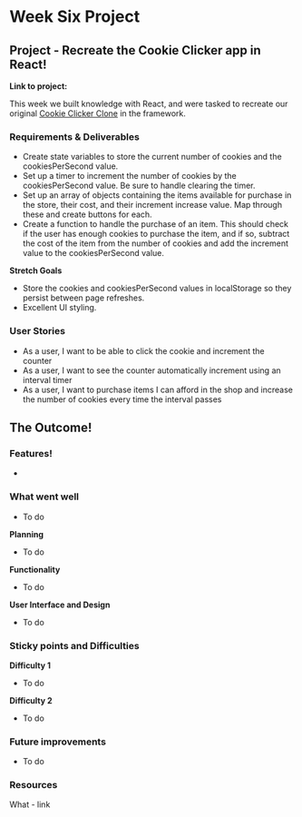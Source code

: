 # Week Six Project

## Project - Recreate the Cookie Clicker app in React!

**Link to project:** 

This week we built knowledge with React, and were tasked to recreate our original [Cookie Clicker Clone](https://frank-ventures.github.io/TechEd-WeekTwo-Project/) in the framework.

### Requirements & Deliverables

- Create state variables to store the current number of cookies and the cookiesPerSecond value.
- Set up a timer to increment the number of cookies by the cookiesPerSecond value. Be sure to handle clearing the timer.
- Set up an array of objects containing the items available for purchase in the store, their cost, and their increment increase value. Map through these and create buttons for each.
- Create a function to handle the purchase of an item. This should check if the user has enough cookies to purchase the item, and if so, subtract the cost of the item from the number of cookies and add the increment value to the cookiesPerSecond value.

**Stretch Goals**
- Store the cookies and cookiesPerSecond values in localStorage so they persist between page refreshes.
- Excellent UI styling.

### User Stories
- As a user, I want to be able to click the cookie and increment the counter
- As a user, I want to see the counter automatically increment using an interval timer
- As a user, I want to purchase items I can afford in the shop and increase the number of cookies every time the interval passes

## The Outcome!

### Features!

- 

### What went well

- To do

**Planning**

- To do

**Functionality**

- To do

**User Interface and Design**

- To do

### Sticky points and Difficulties

**Difficulty 1**

- To do

**Difficulty 2**

- To do

### Future improvements

- To do

### Resources

What - link
